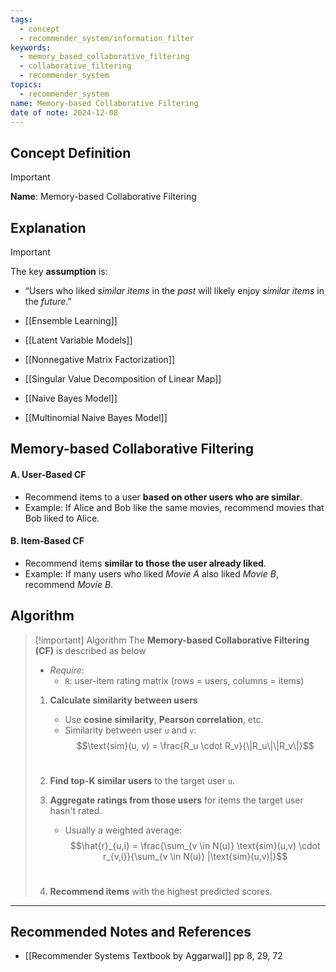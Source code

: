 ```yaml
---
tags:
  - concept
  - recommender_system/information_filter
keywords:
  - memory_based_collaborative_filtering
  - collaborative_filtering
  - recommender_system
topics:
  - recommender_system
name: Memory-based Collaborative Filtering
date of note: 2024-12-08
---
```


## Concept Definition

>[!important]
>**Name**: Memory-based Collaborative Filtering



## Explanation

>[!important]
>The key **assumption** is:
> 
>- “Users who liked *similar items* in the *past* will likely enjoy *similar items* in the *future*.”


- [[Ensemble Learning]]

- [[Latent Variable Models]]
- [[Nonnegative Matrix Factorization]]
- [[Singular Value Decomposition of Linear Map]]


- [[Naive Bayes Model]]
- [[Multinomial Naive Bayes Model]]


## Memory-based Collaborative Filtering
#### A. **User-Based CF**

- Recommend items to a user **based on other users who are similar**.
- Example: If Alice and Bob like the same movies, recommend movies that Bob liked to Alice.
    
#### B. **Item-Based CF**

- Recommend items **similar to those the user already liked**.
- Example: If many users who liked _Movie A_ also liked _Movie B_, recommend _Movie B_.


## Algorithm


> [!important] Algorithm
> The **Memory-based Collaborative Filtering (CF)** is described as below
> - *Require*:  
> 	- `R`: user-item rating matrix (rows = users, columns = items)
>1. **Calculate similarity between users**
>     - Use **cosine similarity**, **Pearson correlation**, etc.
>     - Similarity between user `u` and `v`: $$\text{sim}(u, v) = \frac{R_u \cdot R_v}{\|R_u\|\|R_v\|}$$​​
> 2. **Find top-K similar users** to the target user `u`.
>     
> 3. **Aggregate ratings from those users** for items the target user hasn't rated.
>     
>     - Usually a weighted average: $$\hat{r}_{u,i} = \frac{\sum_{v \in N(u)} \text{sim}(u,v) \cdot r_{v,i}}{\sum_{v \in N(u)} |\text{sim}(u,v)|}$$​​
> 1. **Recommend items** with the highest predicted scores.




-----------
##  Recommended Notes and References




- [[Recommender Systems Textbook by Aggarwal]] pp 8, 29, 72